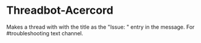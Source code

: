 # Threadbot-Acercord
Makes a thread with with the title as the "Issue: " entry in the message. For #troubleshooting text channel.
